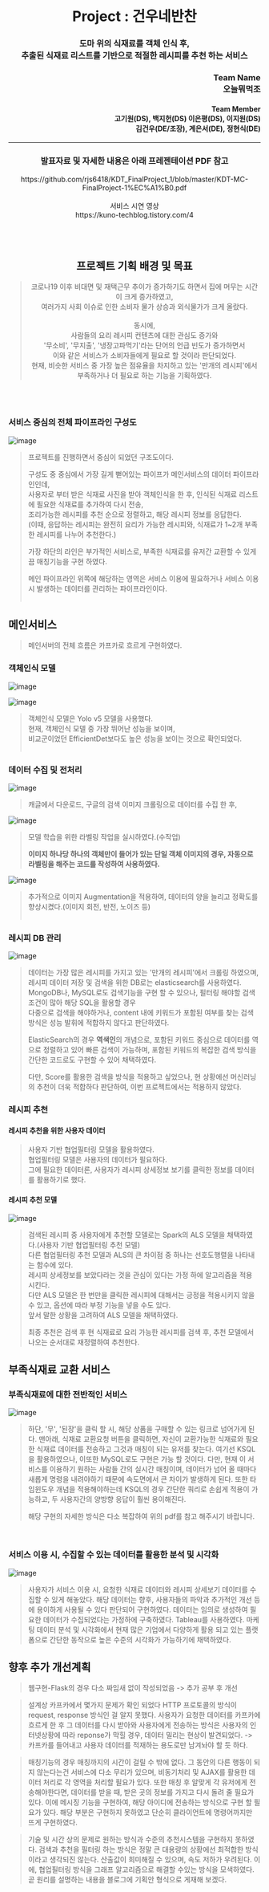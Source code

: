 # <div align="center">Project : 건우네반찬</div>
### <div align="center">도마 위의 식재료를 객체 인식 후, <br>추출된 식재료 리스트를 기반으로 적절한 레시피를 추천 하는 서비스</div>

### <div align="right">Team Name <br> 오늘뭐먹조</div>
#### <div align="right">Team Member <br> 고기원(DS), 백지헌(DS) 이은평(DS), 이지원(DS) <br> 김건우(DE/조장), 계은서(DE), 정현식(DE)</div>
___

### <div align="center">발표자료 및 자세한 내용은 아래 프레젠테이션 PDF 참고
<div align="center">https://github.com/rjs6418/KDT_FinalProject_1/blob/master/KDT-MC-FinalProject-1%EC%A1%B0.pdf</div>
<br>
<div align="center">서비스 시연 영상</div>
<div align="center">https://kuno-techblog.tistory.com/4</div>

<br><br>
## <div align="center">프로젝트 기획 배경 및 목표</div>
> <div align="center">코로나19 이후 비대면 및 재택근무 추이가 증가하기도 하면서 집에 머무는 시간이 크게 증가하였고,</div> 
> <div align="center">여러가지 사회 이슈로 인한 소비자 물가 상승과 외식물가가 크게 올랐다.</div> 
> <br>
> <div align="center">동시에,</div>
> <div align="center">사람들의 요리 레시피 컨텐츠에 대한 관심도 증가와</div>
> <div align="center">'무소비', '무지출', '냉장고파먹기'라는 단어의 언급 빈도가 증가하면서</div>
> <div align="center">이와 같은 서비스가 소비자들에게 필요로 할 것이라 판단되었다.</div>
> <div align="center">현재, 비슷한 서비스 중 가장 높은 점유율을 차지하고 있는 '만개의 레시피'에서 </div>
> <div align="center">부족하거나 더 필요로 하는 기능을 기획하였다.</div>
<br><br>


### 서비스 중심의 전체 파이프라인 구성도
![image](https://user-images.githubusercontent.com/101792115/190885374-eec94646-0a68-4753-82b0-8f6c1da2df11.png)
> 프로젝트를 진행하면서 중심이 되었던 구조도이다.
>
> 구성도 중 중심에서 가장 길게 뻗어있는 파이프가 메인서비스의 데이터 파이프라인인데,<br>
> 사용자로 부터 받은 식재료 사진을 받아 객체인식을 한 후, 인식된 식재료 리스트에 필요한 식재료를 추가하여 다시 전송,<br>
> 조리가능한 레시피를 추천 순으로 정렬하고, 해당 레시피 정보를 응답한다.<br>
> (이때, 응답하는 레시피는 완전히 요리가 가능한 레시피와, 식재료가 1~2개 부족한 레시피를 나누어 추천한다.)
>
> 가장 하단의 라인은 부가적인 서비스로, 부족한 식재료를 유저간 교환할 수 있게끔 매칭기능을 구현 하였다.  
> 
> 메인 파이프라인 위쪽에 해당하는 영역은 서비스 이용에 필요하거나 서비스 이용 시 발생하는 데이터를 관리하는 파이프라인이다.
<br><br>

## 메인서비스
> 메인서버의 전체 흐름은 카프카로 흐르게 구현하였다.

### 객체인식 모델

![image](https://user-images.githubusercontent.com/101792115/191442571-aad74ff0-124d-4802-bea5-e303617ec471.png)

![image](https://user-images.githubusercontent.com/101792115/191442639-fc916833-777c-49b1-b526-ca4b27712381.png)
<br>
> 객체인식 모델은 Yolo v5 모델을 사용했다.<br> 
> 현재, 객체인식 모델 중 가장 뛰어난 성능을 보이며,<br>
> 비교군이었던 EfficientDet보다도 높은 성능을 보이는 것으로 확인되었다.
<br><br>

### 데이터 수집 및 전처리
![image](https://user-images.githubusercontent.com/101792115/191443688-11fcc908-7260-40d9-b435-e12a7de01c24.png)
> 캐글에서 다운로드, 구글의 검색 이미지 크롤링으로 데이터를 수집 한 후,

![image](https://user-images.githubusercontent.com/101792115/191444097-07c46a04-538a-4f53-ab10-48c0f5ebe9da.png)<br>
> 모델 학습을 위한 라벨링 작업을 실시하였다.(수작업)
>
> **이미지 하나당 하나의 객체만이 들어가 있는 단일 객체 이미지의 경우, 자동으로 라벨링을 해주는 코드를 작성하여 사용하였다.**

![image](https://user-images.githubusercontent.com/101792115/191446167-f5e5c582-6a30-4bec-8b80-e49d0b1b741c.png)
> 추가적으로 이미지 Augmentation을 적용하여, 데이터의 양을 늘리고 정확도를 향상시켰다.(이미지 회전, 반전, 노이즈 등)
<br><br>

### 레시피 DB 관리
![image](https://user-images.githubusercontent.com/101792115/191446687-d5960956-42e8-4a27-a4b2-b9f4b74c4115.png)
> 데이터는 가장 많은 레시피를 가지고 있는 '만개의 레시피'에서 크롤링 하였으며, 레시피 데이터 저장 및 검색을 위한 DB로는 elasticsearch를 사용하였다.<br> 
> MongoDB나, MySQL로도 검색기능을 구현 할 수 있으나, 필터링 해야할 검색조건이 많아 해당 SQL을 활용할 경우<br>
> 다중으로 검색을 해야하거나, content 내에 키워드가 포함된 여부를 찾는 검색 방식은 성능 발휘에 적합하지 않다고 판단하였다.<br>
>
> ElasticSearch의 경우 **역색인**의 개념으로, 포함된 키워드 중심으로 데이터를 역으로 정렬하고 있어 빠른 검색이 가능하며,
> 포함된 키워드의 복잡한 검색 방식을 간단한 코드로도 구현할 수 있어 채택하였다.
>
> 다만, Score를 활용한 검색을 방식을 적용하고 싶었으나, 현 상황에선 머신러닝의 추천이 더욱 적합하다 판단하여, 이번 프로젝트에서는 적용하지 않았다.

### 레시피 추천

#### 레시피 추천을 위한 사용자 데이터
> 사용자 기반 협업필터링 모델을 활용하였다.<br>
> 협업필터링 모델은 사용자의 데이터가 필요하다.<br>
> 그에 필요한 데이터론, 사용자가 레시피 상세정보 보기를 클릭한 정보를 데이터를 활용하기로 했다.


#### 레시피 추천 모델
![image](https://user-images.githubusercontent.com/101792115/191453058-512e1db1-a0be-4e1a-9129-baf70b5c4448.png)
> 검색된 레시피 중 사용자에게 추천할 모델로는 Spark의 ALS 모델을 채택하였다.(사용자 기반 협업필터링 추천 모델)<br>
> 다른 협업필터링 추천 모델과 ALS의 큰 차이점 중 하나는 선호도행렬을 나타내는 함수에 있다.<br>
> 레시피 상세정보를 보았다라는 것을 관심이 있다는 가정 하에 알고리즘을 적용 시킨다. <br>
> 다만 ALS 모델은 한 번만을 클릭한 레시피에 대해서는 긍정을 적용시키지 않을 수 있고, 옵션에 따라 부정 기능을 넣을 수도 있다.<br>
> 앞서 말한 상황을 고려하여 ALS 모델을 채택하였다.
>
> 최종 추천은 검색 후 현 식재료로 요리 가능한 레시피를 검색 후, 추천 모델에서 나오는 순서대로 재정렬하여 추천한다. 

## 부족식재료 교환 서비스

### 부족식재료에 대한 전반적인 서비스
![image](https://user-images.githubusercontent.com/101792115/191454890-38115974-ac3e-4710-87c3-514fb4bfa1e4.png)
> 하단, '무', '된장'을 클릭 할 시, 해당 상품을 구매할 수 있는 링크로 넘어가게 된다.
> 맨아래, 식재료 교환요청 버튼을 클릭하면, 자신이 교환가능한 식재료와 필요한 식재료 데이터를 전송하고 그것과 매칭이 되는 유저를 찾는다.
> 여기선 KSQL을 활용하였으나, 이또한 MySQL로도 구현은 가능 할 것이다. 
> 다만, 현재 이 서비스를 이용하기 원하는 사람들 간의 실시간 매칭이며, 데이터가 넘어 올 때마다 새롭게 명령을 내려야하기 때문에 속도면에서 큰 차이가 발생하게 된다.
> 또한 타임윈도우 개념을 적용해야하는데 KSQL의 경우 간단한 쿼리로 손쉽게 적용이 가능하고, 두 사용자간의 양방향 응답이 훨씬 용이해진다.
>
> 해당 구현의 자세한 방식은 다소 복잡하여 위의 pdf를 참고 해주시기 바랍니다.
<br>



### 서비스 이용 시, 수집할 수 있는 데이터를 활용한 분석 및 시각화
![image](https://user-images.githubusercontent.com/101792115/191456991-c7ce2590-2c1a-423a-b60c-671115a0817d.png)
> 사용자가 서비스 이용 시, 요청한 식재료 데이터와 레시피 상세보기 데이터를 수집할 수 있게 해놓았다.
> 해당 데이터는 향후, 사용자들의 파악과 추가적인 개선 등에 용이하게 사용될 수 있다 판단되어 구현하였다.
> 데이터는 임의로 생성하여 필요한 데이터가 수집되었다는 가정하에 구축하였다.
> Tableau를 사용하였다. 마케팅 데이터 분석 및 시각화에서 현재 많은 기업에서 다양하게 활용 되고 있는 플랫폼으로 
> 간단한 동작으로 높은 수준의 시각화가 가능하기에 채택하였다.

## 향후 추가 개선계획

> 웹구현-Flask의 경우 다소 짜임새 없이 작성되었음 -> 추가 공부 후 개선 

> 설계상 카프카에서 몇가지 문제가 확인 되었다 HTTP 프로토콜의 방식이 request, response 방식인 걸 알지 못했다.
> 사용자가 요청한 데이터를 카프카에 흐르게 한 후 그 데이터를 다시 받아와 사용자에게 전송하는 방식은 사용자의 인터넷상황에 따라 reponse가 막힐 경우,
> 데이터 밀리는 현상이 발견되었다. -> 카프카를 들어내고 사용자 데이터를 적재하는 용도로만 남겨놔야 할 듯 하다. 

> 매칭기능의 경우 매칭까지의 시간이 걸릴 수 밖에 없다. 
> 그 동안의 다른 행동이 되지 않는다는건 서비스에 다소 무리가 있으며, 비동기처리 및 AJAX를 활용한 데이터 처리로 각 영역을 처리할 필요가 있다.
> 또한 매칭 후 알맞게 각 유저에게 전송해야한다면, 데이터를 받을 때, 받은 곳의 정보를 가지고 다시 돌려 줄 필요가 있다. 
> 이에 메시징 기능을 구현하여, 해당 아이디에 전송하는 방식으로 구현 할 필요가 있다. 해당 부분은 구현하지 못하였고 단순히 클라이언트에 명령어까지만 뜨게 구현하였다.

> 기술 및 시간 상의 문제로 원하는 방식과 수준의 추천시스템을 구현하지 못하였다.
> 검색과 추천을 필터링 하는 방식은 정말 큰 대용량의 상황에선 최적합한 방식이라고 생각되진 않는다.
> 산출값이 희미해질 수 있으며, 속도 저하가 우려된다.
> 이에, 협업필터링 방식을 그래프 알고리즘으로 해결할 수있는 방식을 모색하였다.
> 곧 원리를 설명하는 내용을 블로그에 기획안 형식으로 게재해 보겠다.
